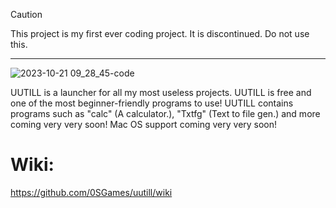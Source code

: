 > [!CAUTION]
> This project is my first ever coding project. It is discontinued. Do not use this.

<hr>

![2023-10-21 09_28_45-code](https://github.com/0SGames/uutill/assets/112166972/83c700c6-c348-470d-b374-63ba7a2a01b9)

UUTILL is a launcher for all my most useless projects.
UUTILL is free and one of the most beginner-friendly programs to use!
UUTILL contains programs such as "calc" (A calculator.), "Txtfg" (Text to file gen.) and more coming very very soon!
Mac OS support coming very very soon!

# Wiki:
https://github.com/0SGames/uutill/wiki
